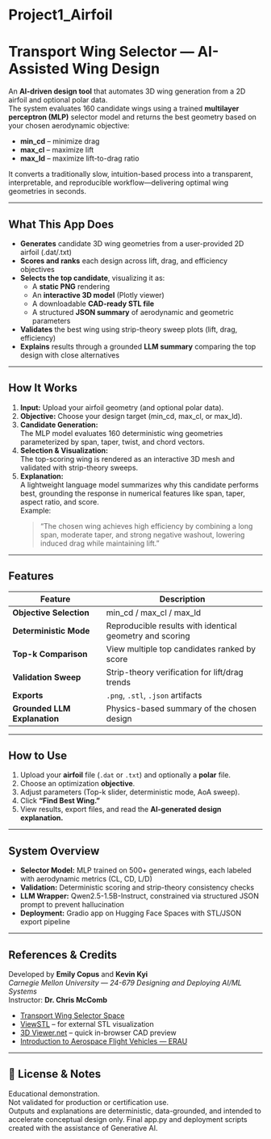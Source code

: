 # Project1_Airfoil


# Transport Wing Selector — AI-Assisted Wing Design

An **AI-driven design tool** that automates 3D wing generation from a 2D airfoil and optional polar data.  
The system evaluates 160 candidate wings using a trained **multilayer perceptron (MLP)** selector model and returns the best geometry based on your chosen aerodynamic objective:
- **min_cd** – minimize drag  
- **max_cl** – maximize lift  
- **max_ld** – maximize lift-to-drag ratio  

It converts a traditionally slow, intuition-based process into a transparent, interpretable, and reproducible workflow—delivering optimal wing geometries in seconds.

---

## What This App Does
- **Generates** candidate 3D wing geometries from a user-provided 2D airfoil (.dat/.txt)  
- **Scores and ranks** each design across lift, drag, and efficiency objectives  
- **Selects the top candidate**, visualizing it as:
  - A **static PNG** rendering  
  - An **interactive 3D model** (Plotly viewer)  
  - A downloadable **CAD-ready STL file**  
  - A structured **JSON summary** of aerodynamic and geometric parameters  
- **Validates** the best wing using strip-theory sweep plots (lift, drag, efficiency)  
- **Explains** results through a grounded **LLM summary** comparing the top design with close alternatives

---

## How It Works
1. **Input:** Upload your airfoil geometry (and optional polar data).  
2. **Objective:** Choose your design target (min_cd, max_cl, or max_ld).  
3. **Candidate Generation:**  
   The MLP model evaluates 160 deterministic wing geometries parameterized by span, taper, twist, and chord vectors.  
4. **Selection & Visualization:**  
   The top-scoring wing is rendered as an interactive 3D mesh and validated with strip-theory sweeps.  
5. **Explanation:**  
   A lightweight language model summarizes why this candidate performs best, grounding the response in numerical features like span, taper, aspect ratio, and score.  
   Example:  
   > “The chosen wing achieves high efficiency by combining a long span, moderate taper, and strong negative washout, lowering induced drag while maintaining lift.”

---

## Features
| Feature | Description |
|----------|-------------|
| **Objective Selection** | min_cd / max_cl / max_ld |
| **Deterministic Mode** | Reproducible results with identical geometry and scoring |
| **Top-k Comparison** | View multiple top candidates ranked by score |
| **Validation Sweep** | Strip-theory verification for lift/drag trends |
| **Exports** | `.png`, `.stl`, `.json` artifacts |
| **Grounded LLM Explanation** | Physics-based summary of the chosen design |

---

## How to Use
1. Upload your **airfoil** file (`.dat` or `.txt`) and optionally a **polar** file.  
2. Choose an optimization **objective**.  
3. Adjust parameters (Top-k slider, deterministic mode, AoA sweep).  
4. Click **“Find Best Wing.”**  
5. View results, export files, and read the **AI-generated design explanation.**

---

## System Overview
- **Selector Model:** MLP trained on 500+ generated wings, each labeled with aerodynamic metrics (CL, CD, L/D)  
- **Validation:** Deterministic scoring and strip-theory consistency checks  
- **LLM Wrapper:** Qwen2.5-1.5B-Instruct, constrained via structured JSON prompt to prevent hallucination  
- **Deployment:** Gradio app on Hugging Face Spaces with STL/JSON export pipeline  

---

## References & Credits
Developed by **Emily Copus** and **Kevin Kyi**  
*Carnegie Mellon University — 24-679 Designing and Deploying AI/ML Systems*  
Instructor: **Dr. Chris McComb**

- [Transport Wing Selector Space](https://huggingface.co/spaces/kevinkyi/Project1_Airfoil_Interface)  
- [ViewSTL](https://www.viewstl.com/) – for external STL visualization  
- [3D Viewer.net](https://3dviewer.net/) – quick in-browser CAD preview  
- [Introduction to Aerospace Flight Vehicles — ERAU](https://eaglepubs.erau.edu/introductiontoaerospaceflightvehicles/chapter/wing-shapes-and-nomenclature/)

---

## 🧾 License & Notes
Educational demonstration.  
Not validated for production or certification use.  
Outputs and explanations are deterministic, data-grounded, and intended to accelerate conceptual design only.
Final app.py and deployment scripts created with the assistance of Generative AI. 

